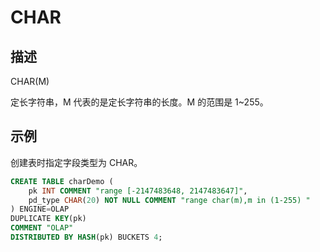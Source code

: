 # CHAR

## 描述

CHAR(M)

定长字符串，M 代表的是定长字符串的长度。M 的范围是 1~255。

## 示例

创建表时指定字段类型为 CHAR。

```sql
CREATE TABLE charDemo (
    pk INT COMMENT "range [-2147483648, 2147483647]",
    pd_type CHAR(20) NOT NULL COMMENT "range char(m),m in (1-255) "
) ENGINE=OLAP 
DUPLICATE KEY(pk)
COMMENT "OLAP"
DISTRIBUTED BY HASH(pk) BUCKETS 4;
```
